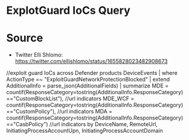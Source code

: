 # ExplotGuard IoCs Query

# Source

- Twitter Elli Shlomo: https://twitter.com/ellishlomo/status/1655828023482908673

//exploit guard IoCs across Defender products
DeviceEvents
| where ActionType =~ "ExploitGuardNetworkProtectionBlocked"
| extend AdditionalInfo = parse_json(AdditionalFields)
| summarize MDE = countif(ResponseCategory=tostring(AdditionalInfo.ResponseCategory) =="CustomBlockList"), //url indicators
MDE_WCF = countif(ResponseCategory=tostring(AdditionalInfo.ResponseCategory) =="CustomPolicy"), //url indicators
MDA = countif(ResponseCategory=tostring(AdditionalInfo.ResponseCategory) =="CasbPolicy") //url indicators
by DeviceName, RemoteUrl, InitiatingProcessAccountUpn, InitiatingProcessAccountDomain
